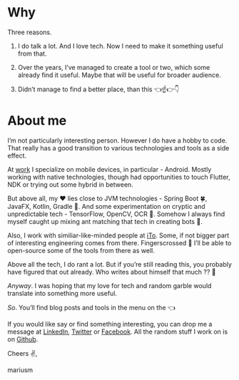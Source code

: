 # Why

Three reasons.

1.  I do talk a lot. And I love tech. Now I need to make it something useful from that.

2.  Over the years, I&rsquo;ve managed to create a tool or two, which some already find it useful. Maybe that will be useful for broader audience.

3.  Didn&rsquo;t manage to find a better place, than this 👈☝️👉👇


# About me

I&rsquo;m not particularly interesting person. However I do have a hobby to code. That really has a good transition to various technologies and tools as a side effect.

At [work](https://ito.lt/) I specialize on mobile devices, in particular - Android. Mostly working with native technologies, though had opportunities to touch Flutter, NDK or trying out some hybrid in between.

But above all, my ♥ lies close to JVM technologies - Spring Boot 🍀, JavaFX, Kotlin, Gradle 🔧. And some experimentation on cryptic and unpredictable tech - TensorFlow, OpenCV, OCR 👀. Somehow I always find myself caught up mixing ant matching that tech in creating bots 🤖‍.

Also, I work with similiar-like-minded people at [iTo](https://ito.lt/). Some, if not bigger part of interesting engineering comes from there. Fingerscrossed 🤞 I&rsquo;ll be able to open-source some of the tools from there as well.

Above all the tech, I do rant a lot. But if you&rsquo;re still reading this, you probably have figured that out already. Who writes about himself that much ?? 🤦

*Anyway*. I was hoping that my love for tech and random garble would translate into something more useful.

*So*. You&rsquo;ll find blog posts and tools in the menu on the 👈

If you would like say or find something interesting, you can drop me a message at [LinkedIn](https://www.linkedin.com/in/marius-merkevi%C4%8Dius-513b1260/), [Twitter](https://twitter.com/u3x) or [Facebook](https://www.facebook.com/u3marka). All the random stuff I work on is on [Github](https://github.com/marius-m/).

Cheers ✌️,

mariusm
